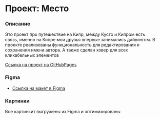 # Проект: Место

### Описание

Это проект про путешествие на Кипр, между Кусто и Кипром есть связь, именно на Кипре мои друзья впервые занимались дайвингом. В проекте реализованы функциональность для редактирования и сохранения имени автора. А также сделан ховер для всех кликабельных элементов

[Ссылка на проект на GitHubPages](https://mdkirianova.github.io/mesto/)
### Figma

* [Ссылка на макет в Figma](https://www.figma.com/file/2cn9N9jSkmxD84oJik7xL7/JavaScript.-Sprint-4?node-id=0%3A1)

### Картинки

Все картинкит выгружены из Figma и оптимизированы

